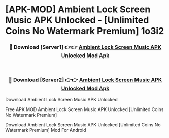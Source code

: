 # [APK-MOD] Ambient Lock Screen Music APK Unlocked - [Unlimited Coins No Watermark Premium] 1o3i2



<div align="center">
<h3>🔴 Download [Server1] 👉👉 <a href="https://momento.my/?title=Ambient_Lock_Screen_Music_APK_Unlocked">Ambient Lock Screen Music APK Unlocked Mod Apk</a></h3><br>

<h3>🔴 Download [Server2] 👉👉 <a href="https://momento.my/?title=Ambient_Lock_Screen_Music_APK_Unlocked">Ambient Lock Screen Music APK Unlocked Mod Apk</a></h3>
</div>



Download Ambient Lock Screen Music APK Unlocked 

Free APK MOD Ambient Lock Screen Music APK Unlocked [Unlimited Coins No Watermark Premium]

Download Ambient Lock Screen Music APK Unlocked [Unlimited Coins No Watermark Premium] Mod For Android
